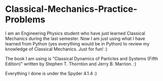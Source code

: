 # Classical-Mechanics-Practice-Problems
I am an Engineering Physics student who have just learned Classical Mechanics during the last semester. Now I am just using what I have learned from Python (yes everything would be in Python) to review my knowledge of Classical Mechanics. Just for fun! :)

The book I am using is "Classical Dynamics of Particles and Systems (Fifth Edition)" written by Stephen T. Thornton and Jerry B. Marrion. :)

Everything I done is under the Spyder 4.1.4 :)
